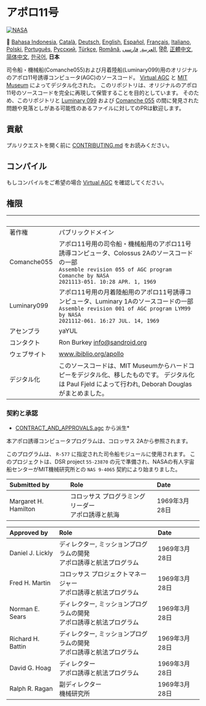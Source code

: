 # アポロ11号
[![NASA][1]][2]

:crossed_flags:
[Bahasa Indonesia][ID],
[Català][CA],
[Deutsch][DE],
[English][EN],
[Español][ES],
[Français][FR],
[Italiano][IT],
[Polski][PL],
[Português][PT_BR],
[Русский][RU],
[Türkçe][TR],
[Română][RO],
[العربية][AR],
[فارسی][FA],
[हिंदी][HI_IN],
[正體中文][ZH_TW],
[简体中文][ZH_CN],
[한국어][KO_KR],
**日本**

[AR]:README.ar.md
[CA]:README.ca.md
[DE]:README.de.md
[EN]:README.md
[ES]:README.es.md
[FA]:README.fa.md
[FR]:README.fr.md
[HI_IN]:README.hi_in.md
[ID]:README.id.md
[IT]:README.it.md
[JA]:README.ja.md
[KO_KR]:README.ko_kr.md
[PL]:README.pl.md
[PT_BR]:README.pt_br.md
[RO]:README.ro.md
[RU]:README.ru.md
[TR]:README.tr.md
[VI]:README.vi.md
[ZH_CN]:README.zh_cn.md
[ZH_TW]:README.zh_tw.md

司令船・機械船(Comanche055)および月着陸船(Luminary099)用のオリジナルのアポロ11号誘導コンピュータ(AGC)のソースコード。
[Virtual AGC][3] と [MIT Museum][4] によってデジタル化された。
このリポジトリは、オリジナルのアポロ11号のソースコードを完全に再現して保管することを目的としています。
そのため、このリポジトリと [Luminary 099][5] および [Comanche 055][6] の間に発見された問題や見落としがある可能性のあるファイルに対してのPRは歓迎します。

## 貢献
プルリクエストを開く前に [CONTRIBUTING.md][7] をお読みください。

## コンパイル
もしコンパイルをご希望の場合 [Virtual AGC][8] を確認してください。

## 権限

&nbsp;         | &nbsp;
:------------- | :-----
著作権          | パブリックドメイン
Comanche055    | アポロ11号用の司令船・機械船用のアポロ11号誘導コンピュータ、Colossus 2Aのソースコードの一部<br>`Assemble revision 055 of AGC program Comanche by NASA`<br>`2021113-051. 10:28 APR. 1, 1969`
Luminary099    | アポロ11号用の月着陸船用のアポロ11号誘導コンピュータ、Luminary 1Aのソースコードの一部<br>`Assemble revision 001 of AGC program LYM99 by NASA`<br>`2021112-061. 16:27 JUL. 14, 1969`
アセンブラ      | yaYUL
コンタクト        | Ron Burkey <info@sandroid.org>
ウェブサイト        | www.ibiblio.org/apollo
デジタル化 | このソースコードは、MIT Museumからハードコピーをデジタル化、移したものです。 デジタル化は Paul Fjeld によって行われ, Deborah Douglas がまとめました。

### 契約と承認
* [CONTRACT_AND_APPROVALS.agc] から派生*

本アポロ誘導コンピュータプログラムは、コロッサス 2Aから参照されます。

このプログラムは、 `R-577` に指定された司令船モジュールに使用されます。 このプロジェクトは、DSR project `55-23870` の元で準備され、NASAの有人宇宙船センターがMIT機械研究所との `NAS 9-4065` 契約により始まりました。

Submitted by          | Role | Date
:-------------------- | :--- | :---
Margaret H. Hamilton  | コロッサス プログラミングリーダー<br>アポロ誘導と航海 | 1969年3月28日

Approved by        | Role | Date
:----------------- | :--- | :---
Daniel J. Lickly   | ディレクター, ミッションプログラムの開発<br>アポロ誘導と航法プログラム | 1969年3月28日
Fred H. Martin     | コロッサス プロジェクトマネージャー<br>アポロ誘導と航法プログラム | 1969年3月28日
Norman E. Sears    | ディレクター, ミッションプログラムの開発<br>アポロ誘導と航法プログラム | 1969年3月28日
Richard H. Battin  | ディレクター, ミッションプログラムの開発<br>アポロ誘導と航法プログラム | 1969年3月28日
David G. Hoag      | ディレクター<br>アポロ誘導と航法プログラム | 1969年3月28日
Ralph R. Ragan     | 副ディレクター<br>機械研究所 | 1969年3月28日

[CONTRACT_AND_APPROVALS.agc]:https://github.com/chrislgarry/Apollo-11/blob/master/Comanche055/CONTRACT_AND_APPROVALS.agc
[1]:https://rawcdn.githack.com/aleen42/badges/c9246f74/src/nasa.svg
[2]:https://www.nasa.gov/mission_pages/apollo/missions/apollo11.html
[3]:http://www.ibiblio.org/apollo/
[4]:http://web.mit.edu/museum/
[5]:http://www.ibiblio.org/apollo/ScansForConversion/Luminary099/
[6]:http://www.ibiblio.org/apollo/ScansForConversion/Comanche055/
[7]:https://github.com/chrislgarry/Apollo-11/blob/master/CONTRIBUTING.md
[8]:https://github.com/rburkey2005/virtualagc
